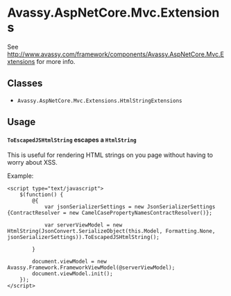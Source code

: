 # Avassy.AspNetCore.Mvc.Extensions

See http://www.avassy.com/framework/components/Avassy.AspNetCore.Mvc.Extensions for more info.

## Classes

- `Avassy.AspNetCore.Mvc.Extensions.HtmlStringExtensions`

## Usage

#### `ToEscapedJSHtmlString` escapes a `HtmlString`

This is useful for rendering HTML strings on you page without having to worry about XSS. 

Example:

    <script type="text/javascript">
        $(function() {
            @{
                var jsonSerializerSettings = new JsonSerializerSettings {ContractResolver = new CamelCasePropertyNamesContractResolver()};

                var serverViewModel = new HtmlString(JsonConvert.SerializeObject(this.Model, Formatting.None, jsonSerializerSettings)).ToEscapedJSHtmlString();

            }

            document.viewModel = new Avassy.Framework.FrameworkViewModel(@serverViewModel);
            document.viewModel.init();
        });
    </script>
